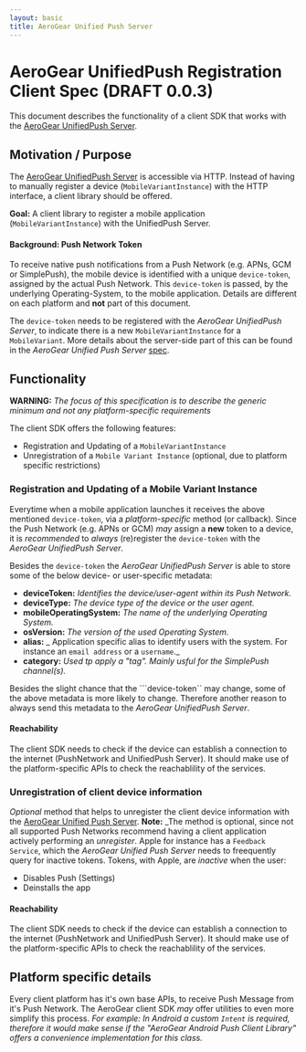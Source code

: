 ```yaml
--- 
layout: basic 
title: AeroGear Unified Push Server 
---
```


# AeroGear UnifiedPush Registration Client Spec (DRAFT 0.0.3)

This document describes the functionality of a client SDK that works with the [AeroGear UnifiedPush Server](http://aerogear.org/docs/specs/aerogear-server-push/).

## Motivation / Purpose

The [AeroGear UnifiedPush Server](http://aerogear.org/docs/specs/aerogear-server-push/) is accessible via HTTP. Instead of having to manually register a device (```MobileVariantInstance```) with the HTTP interface, a client library should be offered.

**Goal:** A client library to register a mobile application (```MobileVariantInstance```) with the UnifiedPush Server.

#### Background: Push Network Token

To receive native push notifications from a Push Network (e.g. APNs, GCM or SimplePush), the mobile device is identified with a unique ```device-token```, assigned by the actual Push Network. This ```device-token``` is passed, by the underlying Operating-System, to the mobile application. Details are different on each platform and  **not** part of this document.

The ```device-token``` needs to be registered with the _AeroGear UnifiedPush Server_, to indicate there is a new ```MobileVariantInstance``` for a ```MobileVariant```. More details about the server-side part of this can be found in the _AeroGear Unified Push Server_ [spec](http://aerogear.org/docs/specs/aerogear-server-push/).

## Functionality 

**WARNING:** _The focus of this specification is to describe the generic minimum and not any platform-specific requirements_ 

The client SDK offers the following features:

* Registration and Updating of a ```MobileVariantInstance``` 
* Unregistration of a ```Mobile Variant Instance``` (optional, due to platform specific restrictions)

### Registration and Updating of a Mobile Variant Instance

Everytime when a mobile application launches it receives the above mentioned ```device-token```, via a _platform-specific_ method (or callback). Since the Push Network (e.g. APNs or GCM) _may_ assign a **new** token to a device, it is _recommended_ to _always_ (re)register the ```device-token``` with the _AeroGear UnifiedPush Server_.

Besides the ```device-token``` the _AeroGear UnifiedPush Server_ is able to store some of the below device- or user-specific metadata:

* **deviceToken:** _Identifies the device/user-agent within its Push Network._
* **deviceType:** _The device type of the device or the user agent._
* **mobileOperatingSystem:** _The name of the underlying Operating System._
* **osVersion:** _The version of the used Operating System._
* **alias:** _ Application specific alias to identify users with the system. For instance an ```email address``` or a ```username```._
* **category:** _Used tp apply a "tag". Mainly usful for the SimplePush channel(s)._

Besides the slight chance that the ```device-token`` may change, some of the above metadata is more likely to change. Therefore another reason to always send this metadata to the _AeroGear UnifiedPush Server_.

#### Reachability

The client SDK needs to check if the device can establish a connection to the internet (PushNetwork and UnifiedPush Server). It should make use of the platform-specific APIs to check the reachablility of the services.

### Unregistration of client device information

_Optional_ method that helps to unregister the client device information with the [AeroGear Unified Push Server](http://aerogear.org/docs/specs/aerogear-server-push/). **Note:** _The method is optional, since not all supported Push Networks recommend having a client application actively performing an _unregister_. Apple for instance has a ```Feedback Service```, which the _AeroGear Unified Push Server_ needs to freequently query for inactive tokens. Tokens, with Apple, are _inactive_ when the user:
* Disables Push (Settings)
* Deinstalls the app

#### Reachability

The client SDK needs to check if the device can establish a connection to the internet (PushNetwork and UnifiedPush Server). It should make use of the platform-specific APIs to check the reachablility of the services.

## Platform specific details 

Every client platform has it's own base APIs, to receive Push Message from it's Push Network. The AeroGear client SDK _may_ offer utilities to even more simplify this process.
_For example: In Android a custom ```Intent``` is required, therefore it would make sense if the "AeroGear Android Push Client Library" offers a convenience implementation for this class._

